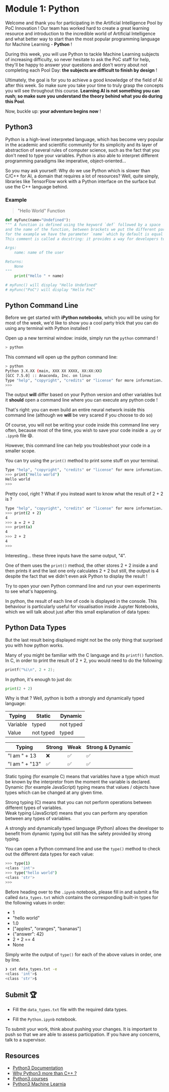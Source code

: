 # Module 1: Python

Welcome and thank you for participating in the Artificial Intelligence Pool by PoC Innovation ! Our team has worked hard to create a great learning resource and introduction to the incredible world of Artificial Intelligence and what better way to start than the most popular programming language for Machine Learning - **Python** !

During this week, you will use Python to tackle Machine Learning subjects of increasing difficulty, so never hesitate to ask the PoC staff for help, they'll be happy to answer your questions and don't worry about not completing each Pool Day: **the subjects are difficult to finish by design** !

Ultimately, the goal is for you to achieve a good knowledge of the field of AI after this week. So make sure you take your time to truly grasp the concepts you will see throughout this course. **Learning AI is not something you can rush; so make sure you understand the theory behind what you do during this Pool**.

Now, buckle up: **your adventure begins now** !


## Python3

Python is a high-level interpreted language, which has become very popular in the academic and scientific community for its simplicity and its layer of abstraction of several rules of computer science, such as the fact that you don't need to type your variables. Python is also able to interpret different programming paradigms like imperative, object-oriented...

So you may ask yourself: Why do we use Python which is slower than C/C++ for AI, a domain that requires a lot of resources?
Well, quite simply, libraries like TensorFlow work with a Python interface on the surface but use the C++ language behind.

### Example

> "Hello World" Function

```py
def myFunc(name="Undefined"):
""" A function is defined using the keyword `def` followed by a space
and the name of the function, between brackets we put the different parameters
for the example we have the parameter `name` which by default is equal to Undefined.
This comment is called a docstring: it provides a way for developers to explain the usage of a function / class / etc. so that other developers can understand how to use them. For a function, you'll generally find the required arguments as well as the returned values and maybe some usage examples.

Args:
    name: name of the user

Returns:
    None
"""
    print("Hello " + name)

# myFunc() will display "Hello Undefined"
# myFunc("PoC") will display "Hello PoC"

```

## Python Command Line

Before we get started with **iPython notebooks**, which you will be using for most of the week, we'd like to show you a cool party trick that you can do using any terminal with Python installed !

Open up a new terminal window: inside, simply run the `python` command !

```bash
> python
```

This command will open up the python command line:

```bash
> python
Python 3.X.XX (main, XXX XX XXXX, XX:XX:XX)
[GCC 7.5.0] :: Anaconda, Inc. on linux
Type "help", "copyright", "credits" or "license" for more information.
>>>
```

The output **will** differ based on your Python version and other variables but it **should** open a command line where you can execute any python code !

That's right: you can even build an entire neural network inside this command line (although we **will** be very scared if you choose to do so)

Of course, you will not be writing your code inside this command line very often, because most of the time, you wish to save your code inside a `.py` or `.ipynb` file 😄.

However, this command line can help you troubleshoot your code in a smaller scope.

You can try using the `print()` method to print some stuff on your terminal.

```bash
Type "help", "copyright", "credits" or "license" for more information.
>>> print("Hello world")
Hello world
>>>
```

Pretty cool, right ? What if you instead want to know what the result of 2 + 2 is ?

```bash
Type "help", "copyright", "credits" or "license" for more information.
>>> print(2 + 2)
4
>>> a = 2 + 2
>>> print(a)
4
>>> 2 + 2
4
>>>
```

Interesting... these three inputs have the same output, "4".

One of them uses the `print()` method, the other stores 2 + 2 inside a and then prints it and the last one only calculates 2 + 2 but still, the output is 4 despite the fact that we didn't even ask Python to display the result !

Try to open your own Python command line and run your own experiments to see what's happening.

In python, the result of each line of code is displayed in the console. This behaviour is particularly useful for visualisation inside Jupyter Notebooks, which we will talk about just after this small explanation of data types:

## Python Data Types

But the last result being displayed might not be the only thing that surprised you with how python works.

Many of you might be familiar with the C language and its `printf()` function. In C, in order to print the result of 2 + 2, you would need to do the following:

```c
printf("%i\n", 2 + 2);
```

In python, it's enough to just do:

```py
print(2 + 2)
```

Why is that ? Well, python is both a strongly and dynamically typed language:

| Typing   | Static    | Dynamic   |
| -------- | --------- | --------- |
| Variable | typed     | not typed |
| Value    | not typed | typed     |

| Typing         | Strong | Weak | Strong & Dynamic |
| -------------- | ------ | ---- | ---------------- |
| "I am " + 13   | ❌      | ✅    | ✅                |
| "I am " + "13" | ✅      | ✅    | ✅                |

Static typing (for example C) means that variables have a type which must be known by the interpretor from the moment the variable is declared.\
Dynamic (for example JavaScript) typing means that values / objects have types which can be changed at any given time.

Strong typing (C) means that you can not perform operations between different types of variables.\
Weak typing (JavaScript) means that you can perform any operation between any types of variables.

A strongly and dynamically typed language (Python) allows the developer to benefit from dynamic typing but still has the safety provided by strong typing.

You can open a Python command line and use the `type()` method to check out the different data types for each value:

```bash
>>> type(1)
<class 'int'>
>>> type("hello world")
<class 'str'>
>>>
```

Before heading over to the `.ipynb` notebook, please fill in and submit a file called `data_types.txt` which contains the corresponding built-in types for the following values in order:

- 1
- "hello world"
- 1.0
- ["apples", "oranges", "bananas"]
- {"answer": 42}
- 2 + 2 == 4
- None

Simply write the output of `type()` for each of the above values in order, one by line.

```bash
❯ cat data_types.txt -e
<class 'int'>$
<class 'str'>$
```

## Submit 🏆

- Fill the `data_types.txt` file with the required data types.

- Fill the ``Python.ipynb`` notebook.

To submit your work, think about pushing your changes. It is important to push so that we are able to assess participation.
If you have any concerns, talk to a supervisor.

## Resources

 - [Python3 Documentation](https://docs.python.org/3/)
 - [Why Python3 more than C++ ?](https://fr.quora.com/Pourquoi-Python-est-tr%C3%A8s-utilis%C3%A9-en-IA-Big-Data-alors-quil-nest-pas-le-plus-performant-en-rapidit%C3%A9-de-calcul)
 - [Python3 courses](https://courspython.com/introduction-python.html)
 - [Python3 Machine Learnia](https://www.youtube.com/watch?v=82KLS2C_gNQ)
